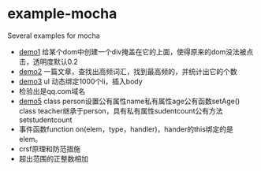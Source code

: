 # example-mocha
Several examples for mocha

- [demo1](src/demo1.js) 给某个dom中创建一个div掩盖在它的上面，使得原来的dom没法被点击，透明度默认0.2
- [demo2](src/demo2.js) 一篇文章，查找出高频词汇，找到最高频的，并统计出它的个数
- [demo3](src/demo3.js) ul 动态绑定1000个li，插入body
- 检验出是qq.com域名
- [demo5](src/demo5.js) class person设置公有属性name私有属性age公有函数setAge() class teacher继承于person，具有私有属性sudentcount公有方法setstudentcount
- 事件函数function on(elem，type，handler)，hander的this绑定的是elem。
- crsf原理和防范措施
- 超出范围的正整数相加
